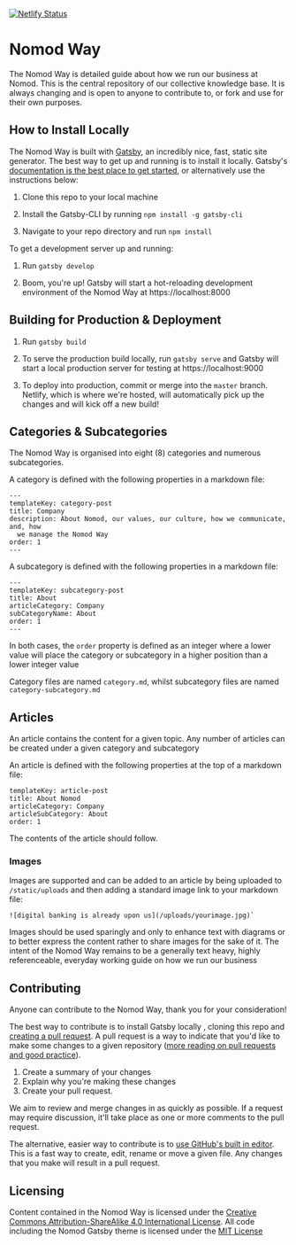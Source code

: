 [![Netlify Status](https://api.netlify.com/api/v1/badges/c5db16b1-1274-4fa8-902c-426e9c0900e1/deploy-status)](https://app.netlify.com/sites/nomod-way/deploys)

# Nomod Way

The Nomod Way is detailed guide about how we run our business at Nomod. This is the central repository of our collective knowledge base. It is always changing and is open to anyone to contribute to, or fork and use for their own purposes.

## How to Install Locally

The Nomod Way is built with [Gatsby][1], an incredibly nice, fast, static site generator.
The best way to get up and running is to install it locally. Gatsby's [documentation is the best place to get started][2], or alternatively use the instructions below:

1. Clone this repo to your local machine

2. Install the Gatsby-CLI by running `npm install -g gatsby-cli`

3. Navigate to your repo directory and run `npm install`

To get a development server up and running:

1. Run `gatsby develop`

2. Boom, you're up! Gatsby will start a hot-reloading development environment of the Nomod Way at https://localhost:8000

## Building for Production & Deployment

1. Run `gatsby build`

2. To serve the production build locally, run `gatsby serve` and Gatsby will start a local production server for testing at https://localhost:9000

3. To deploy into production, commit or merge into the `master` branch. Netlify, which is where we're hosted, will automatically pick up the changes and will kick off a new build!

## Categories & Subcategories
The Nomod Way is organised into eight (8) categories and numerous subcategories.

A category is defined with the following properties in a markdown file:

```
---
templateKey: category-post
title: Company
description: About Nomod, our values, our culture, how we communicate, and, how
  we manage the Nomod Way
order: 1
--- 
````

A subcategory is defined with the following properties in a markdown file:

```
---
templateKey: subcategory-post
title: About
articleCategory: Company
subCategoryName: About
order: 1
---
```

In both cases, the `order` property is defined as an integer where a lower value will place the category or subcategory in a higher position than a lower integer value

Category files are named `category.md`, whilst subcategory files are named `category-subcategory.md`

## Articles
An article contains the content for a given topic. Any number of articles can be created under a given category and subcategory

An article is defined with the following properties at the top of a markdown file:

```
templateKey: article-post
title: About Nomod
articleCategory: Company
articleSubCategory: About
order: 1
````
The contents of the article should follow. 

### Images

Images are supported and can be added to an article by being uploaded to `/static/uploads` and then adding a standard image link to your markdown file: 

```
![digital banking is already upon us](/uploads/yourimage.jpg)`
````

Images should be used sparingly and only to enhance text with diagrams or to better express the content rather to share images for the sake of it. The intent of the Nomod Way remains to be a generally text heavy, highly referenceable, everyday working guide on how we run our business


## Contributing

Anyone can contribute to the Nomod Way, thank you for your consideration!

The best way to contribute is to install Gatsby locally , cloning this repo and [creating a pull request][3]. A pull request is a way to indicate that you'd like to make some changes to a given repository ([more reading on pull requests and good practice][4]).

1. Create a summary of your changes
2. Explain why you're making these changes
3. Create your pull request.

We aim to review and merge changes in as quickly as possible. If a request may require discussion, it'll take place as one or more comments to the pull request.

The alternative, easier way to contribute is to [use GitHub's built in editor][5]. This is a fast way to create, edit, rename or move a given file. Any changes that you make will result in a pull request.

## Licensing

Content contained in the Nomod Way is licensed under the [Creative Commons Attribution-ShareAlike 4.0 International License](6). All code including the Nomod Gatsby theme is licensed under the [MIT License][7]


[1]:https://www.gatsbyjs.org
[2]:https://www.gatsbyjs.org/docs/quick-start/
[3]:https://help.github.com/articles/creating-a-pull-request/
[4]:https://help.github.com/articles/about-pull-requests/
[5]:https://help.github.com/categories/managing-files-in-a-repository/
[6]:https://creativecommons.org/licenses/by-sa/4.0/
[7]:LICENSE.md